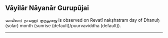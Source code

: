 ## Vāyilār Nāyanār Gurupūjai
வாயிலார் நாயனார் குருபூஜை is observed on Revatī nakṣhatram day of Dhanuḥ (solar) month (sunrise (default)/puurvaviddha (default)).



---
